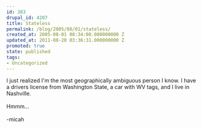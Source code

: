 ```yaml
---
id: 383
drupal_id: 4207
title: Stateless
permalink: /blog/2005/08/01/stateless/
created_at: 2005-08-01 08:34:00.000000000 Z
updated_at: 2011-08-20 03:36:31.000000000 Z
promoted: true
state: published
tags:
- Uncategorized
---
```

I just realized I'm the most geographically ambiguous person I know. I have a drivers license from Washington State, a car with WV tags, and I live in Nashville.<br /><br />Hmmm...<br /><br />-micah
